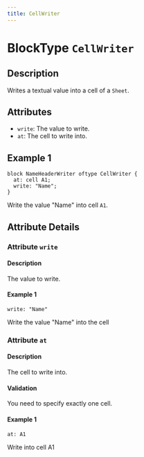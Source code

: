 ```yaml
---
title: CellWriter
---
```


<!-- Do NOT change this document as it is auto-generated from the language server -->


# BlockType `CellWriter`


## Description


Writes a textual value into a cell of a `Sheet`.


## Attributes


- `write`: The value to write.
- `at`: The cell to write into.


## Example 1


```
block NameHeaderWriter oftype CellWriter {
  at: cell A1;
  write: "Name";
}
```
Write the value "Name" into cell `A1`.


## Attribute Details


### Attribute `write`


#### Description


The value to write.


#### Example 1


```
write: "Name"
```
Write the value "Name" into the cell


### Attribute `at`


#### Description


The cell to write into.


#### Validation


You need to specify exactly one cell.


#### Example 1


```
at: A1
```
Write into cell A1

